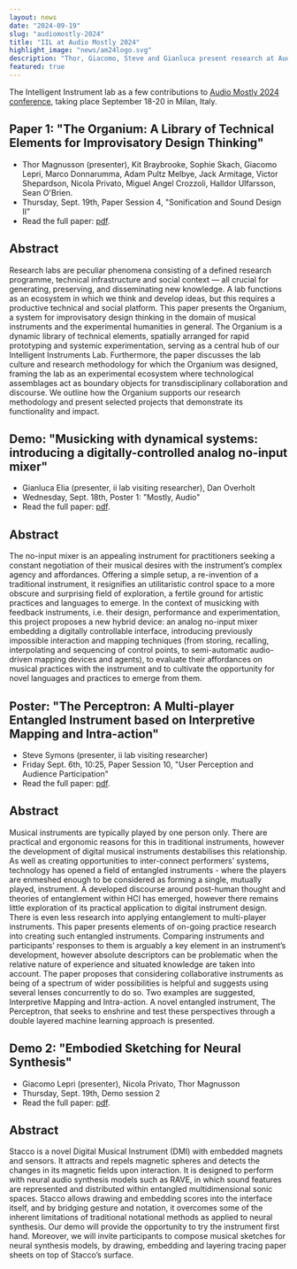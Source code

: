 ```yaml
---
layout: news
date: "2024-09-19"
slug: "audiomostly-2024"
title: "IIL at Audio Mostly 2024"
highlight_image: "news/am24logo.svg"
description: "Thor, Giacomo, Steve and Gianluca present research at Audio Mostly in Milan."
featured: true
---
```


<script>
    import CaptionedImage from "../../components/Images/CaptionedImage.svelte"
    import YouTube from "../../components/Video/EmbedYouTube.svelte"
    import YouTubePL from "../../components/Video/EmbedYouTubePlaylist.svelte"
</script>

The Intelligent Instrument lab as a few contributions to [Audio Mostly 2024 conference](https://www.nime2024.org), taking place September 18-20 in Milan, Italy.

<CaptionedImage
    src="news/am24logo.svg"
    alt="Audio Mostly Conference 2024, Milan, Italy"
    caption="Audio Mostly Conference 2024, Milan, Italy"/>

## Paper 1: "The Organium: A Library of Technical Elements for Improvisatory Design Thinking"

- Thor Magnusson (presenter), Kit Braybrooke, Sophie Skach, Giacomo Lepri, Marco Donnarumma, Adam Pultz Melbye, Jack Armitage, Victor Shepardson, Nicola Privato, Miguel Angel Crozzoli, Halldor Ulfarsson, Sean O'Brien. 
- Thursday, Sept. 19th, Paper Session 4, "Sonification and Sound Design II"
- Read the full paper: [pdf](http://iil.is/pdf/2024_audiomostly_organium.pdf).

## Abstract

Research labs are peculiar phenomena consisting of a defined research programme, technical infrastructure and social context — all crucial for generating, preserving, and disseminating new knowledge. A lab functions as an ecosystem in which we think and develop ideas, but this requires a productive technical and social platform. This paper presents the Organium, a system for improvisatory design thinking in the domain of musical instruments and the experimental humanities in general. The Organium is a dynamic library of technical elements, spatially arranged for rapid prototyping and systemic experimentation, serving as a central hub of our Intelligent Instruments Lab. Furthermore, the paper discusses the lab culture and research methodology for which the Organium was designed, framing the lab as an experimental ecosystem where technological assemblages act as boundary objects for transdisciplinary collaboration and discourse. We outline how the Organium supports our research methodology and present selected projects that demonstrate its functionality and impact.

## Demo: "Musicking with dynamical systems: introducing a digitally-controlled analog no-input mixer"

- Gianluca Elia (presenter, ii lab visiting researcher), Dan Overholt
- Wednesday, Sept. 18th, Poster 1: "Mostly, Audio"
- Read the full paper:  [pdf](https://dl.acm.org/doi/10.1145/3678299.3678302).


## Abstract

The no-input mixer is an appealing instrument for practitioners seeking a constant negotiation of their musical desires with the instrument’s complex agency and affordances. Offering a simple setup, a re-invention of a traditional instrument, it resignifies an utilitaristic control space to a more obscure and surprising field of exploration, a fertile ground for artistic practices and languages to emerge.
In the context of musicking with feedback instruments, i.e. their design, performance and experimentation, this project proposes a new hybrid device: an analog no-input mixer embedding a digitally controllable interface, introducing previously impossible interaction and mapping techniques (from storing, recalling, interpolating and sequencing of control points, to semi-automatic audio-driven mapping devices and agents), to evaluate their affordances on musical practices with the instrument and to cultivate the opportunity for novel languages and practices to emerge from them.

## Poster: "The Perceptron: A Multi-player Entangled Instrument based on Interpretive Mapping and Intra-action"

- Steve Symons (presenter, ii lab visiting researcher)
- Friday Sept. 6th, 10:25, Paper Session 10, "User Perception and Audience Participation"
- Read the full paper: [pdf](https://iil.is/pdf/2024_nime_Stacco_Exploring_the_Embodied_Perception_of_Latent_Representations_in_Neural_Synthesis.pdf).

## Abstract

Musical instruments are typically played by one person only. There are practical and ergonomic reasons for this in traditional instruments, however the development of digital musical instruments destabilises this relationship. As well as creating opportunities to inter-connect performers’ systems, technology has opened a field of entangled instruments - where the players are enmeshed enough to be considered as forming a single, mutually played, instrument. A developed discourse around post-human thought and theories of entanglement within HCI has emerged, however there remains little exploration of its practical application to digital instrument design. There is even less research into applying entanglement to multi-player instruments. This paper presents elements of on-going practice research into creating such entangled instruments. Comparing instruments and participants’ responses to them is arguably a key element in an instrument’s development, however absolute descriptors can be problematic when the relative nature of experience and situated knowledge are taken into account. The paper proposes that considering collaborative instruments as being of a spectrum of wider possibilities is helpful and suggests using several lenses concurrently to do so. Two examples are suggested, Interpretive Mapping and Intra-action. A novel entangled instrument, The Perceptron, that seeks to enshrine and test these perspectives through a double layered machine learning approach is presented.


## Demo 2: "Embodied Sketching for Neural Synthesis"

- Giacomo Lepri (presenter), Nicola Privato, Thor Magnusson
- Thursday, Sept. 19th, Demo session 2
- Read the full paper: [pdf](https://dl.acm.org/doi/10.1145/3678299.3678358).

## Abstract

Stacco is a novel Digital Musical Instrument (DMI) with embedded magnets and sensors. It attracts and repels magnetic spheres and detects the changes in its magnetic fields upon interaction. It is designed to perform with neural audio synthesis models such as RAVE, in which sound features are represented and distributed within entangled multidimensional sonic spaces. Stacco allows drawing and embedding scores into the interface itself, and by bridging gesture and notation, it overcomes some of the inherent limitations of traditional notational methods as applied to neural synthesis. Our demo will provide the opportunity to try the instrument first hand. Moreover, we will invite participants to compose musical sketches for neural synthesis models, by drawing, embedding and layering tracing paper sheets on top of Stacco’s surface.
